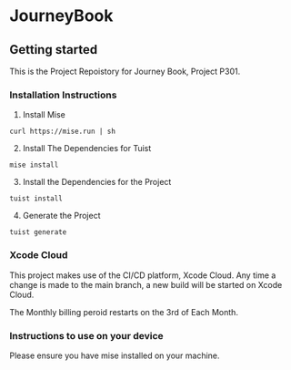 # JourneyBook

## Getting started

This is the Project Repoistory for Journey Book, Project P301.

### Installation Instructions
1. Install Mise
```console
curl https://mise.run | sh
```
2. Install The Dependencies for Tuist
```console
mise install
```
3. Install the Dependencies for the Project
```console
tuist install
```
4. Generate the Project
```console
tuist generate
```

### Xcode Cloud

This project makes use of the CI/CD platform, Xcode Cloud. Any time a change is made to the main branch, a new build will be started on Xcode Cloud.

The Monthly billing peroid restarts on the 3rd of Each Month. 


### Instructions to use on your device
Please ensure you have mise installed on your machine.

